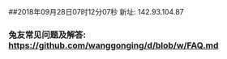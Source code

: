 ##2018年09月28日07时12分07秒 新址: 142.93.104.87
### 兔友常见问题及解答: https://github.com/wanggonging/d/blob/w/FAQ.md

